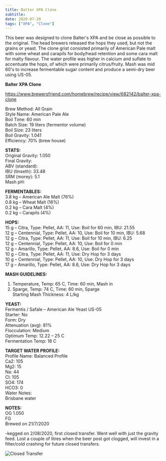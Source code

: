 ```yaml
---
title: Balter XPA Clone
subtitle: 
date: 2020-07-20
tags: ["XPA", "Clone"]
---
```


This beer was designed to clone Balter's XPA and be close as possible to the original. The head brewers released the hops they used, but not the grains or yeast. The clone grist consisted primarily of American Pale malt with some wheat and carapils for body/head retention and some cara malt for malty flavour. The water profile was higher in calcium and suflate to accentuate the hops, of which were primarily citrus/fruity. Mash was mid 60's to increase fermentable sugar content and produce a semi-dry beer using US-05.  

**Balter XPA Clone**  

https://www.brewersfriend.com/homebrew/recipe/view/682142/balter-xpa-clone  

Brew Method: All Grain  
Style Name: American Pale Ale  
Boil Time: 60 min  
Batch Size: 19 liters (fermentor volume)  
Boil Size: 23 liters  
Boil Gravity: 1.041  
Efficiency: 70% (brew house)  

**STATS:**  
Original Gravity: 1.050  
Final Gravity:  
ABV (standard):  
IBU (tinseth): 33.48  
SRM (morey): 5.1  
Mash pH:  

**FERMENTABLES:**  
3.8 kg – American Ale Malt (76%)  
0.8 kg – Wheat Malt (16%)  
0.2 kg – Cara Malt (4%)  
0.2 kg – Carapils (4%)  

**HOPS:**  
15 g – Citra, Type: Pellet, AA: 11, Use: Boil for 60 min, IBU: 21.55  
12 g – Centennial, Type: Pellet, AA: 10, Use: Boil for 10 min, IBU: 5.68  
12 g – Citra, Type: Pellet, AA: 11, Use: Boil for 10 min, IBU: 6.25  
12 g – Centennial, Type: Pellet, AA: 10, Use: Boil for 0 min  
12 g – Amarillo, Type: Pellet, AA: 8.6, Use: Boil for 0 min  
10 g – Citra, Type: Pellet, AA: 11, Use: Dry Hop for 3 days  
10 g – Centennial, Type: Pellet, AA: 10, Use: Dry Hop for 3 days  
17 g – Amarillo, Type: Pellet, AA: 8.6, Use: Dry Hop for 3 days  

**MASH GUIDELINES:**  
1) Temperature, Temp: 65 C, Time: 60 min, Mash in  
2) Sparge, Temp: 74 C, Time: 60 min, Sparge  
Starting Mash Thickness: 4 L/kg  

**YEAST:**  
Fermentis / Safale – American Ale Yeast US-05  
Starter: No  
Form: Dry  
Attenuation (avg): 81%  
Flocculation: Medium  
Optimum Temp: 12.22 – 25 C  
Fermentation Temp: 18 C  

**TARGET WATER PROFILE:**  
Profile Name: Balanced Profile  
Ca2: 105  
Mg2: 15  
Na: 44  
Cl: 105  
SO4: 174  
HCO3: 0  
Water Notes:  
Brisbane water  

**NOTES:**   
OG 1.050  
FG  
Brewed on 21/7/2020  

-kegged on 2/08/2020, first closed transfer. Went well with just the gravity feed. Lost a couple of litres when the beer post got clogged, will invest in a filter/cold crashing for future closed transfers. 

![Closed Transfer](/img/ClosedTransfer.jpg)  